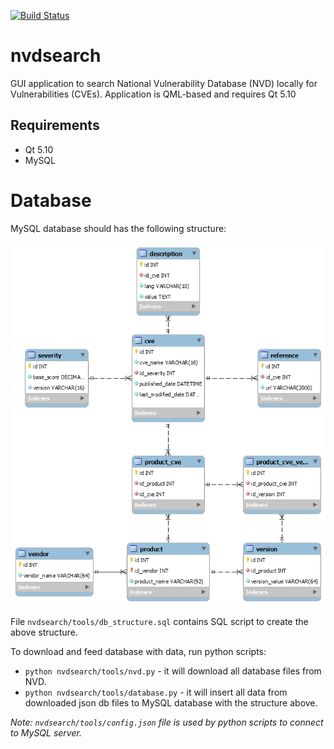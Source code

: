[![Build Status](https://travis-ci.com/AndrewAndreev/nvdsearch.svg?branch=master)](https://travis-ci.com/AndrewAndreev/nvdsearch)
# nvdsearch

GUI application to search National Vulnerability Database (NVD) locally for Vulnerabilities (CVEs). 
Application is QML-based and requires Qt 5.10

## Requirements
* Qt 5.10
* MySQL 

# Database

MySQL database should has the following structure:

![stracture](https://github.com/AndrewAndreev/nvdsearch/blob/master/nvdsearch/tools/db.png)

File `nvdsearch/tools/db_structure.sql` contains SQL script to create the above structure.

To download and feed database with data, run python scripts:
* `python nvdsearch/tools/nvd.py` - it will download all database files from NVD.
* `python nvdsearch/tools/database.py` - it will insert all data from downloaded json db files to MySQL database with the structure above.

_Note: `nvdsearch/tools/config.json` file is used by python scripts to connect to MySQL server._
